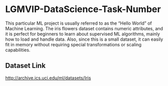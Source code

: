 # LGMVIP-DataScience-Task-Number

This particular ML project is usually referred to as the “Hello World” of Machine Learning. The iris flowers dataset contains numeric attributes, and it is perfect for beginners to learn about supervised ML algorithms, mainly how to load and handle data. Also, since this is a small dataset, it can easily fit in memory without requiring special transformations or scaling capabilities.

## Dataset Link 
http://archive.ics.uci.edu/ml/datasets/Iris

